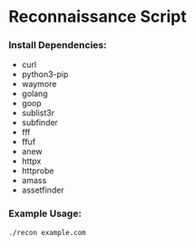 # Reconnaissance Script 

### Install Dependencies:
- curl
- python3-pip
- waymore
- golang
- goop
- sublist3r
- subfinder
- fff
- ffuf
- anew
- httpx
- httprobe
- amass
- assetfinder

### Example Usage:
  
```bash
./recon example.com
````
